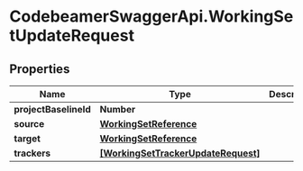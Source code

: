 # CodebeamerSwaggerApi.WorkingSetUpdateRequest

## Properties
Name | Type | Description | Notes
------------ | ------------- | ------------- | -------------
**projectBaselineId** | **Number** |  | [optional] 
**source** | [**WorkingSetReference**](WorkingSetReference.md) |  | 
**target** | [**WorkingSetReference**](WorkingSetReference.md) |  | 
**trackers** | [**[WorkingSetTrackerUpdateRequest]**](WorkingSetTrackerUpdateRequest.md) |  | [optional] 
